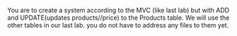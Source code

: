 You are to create a system according to the MVC (like last lab) but with ADD and UPDATE(updates products//price) to the Products table.  We will use the other tables in our last lab.  you do not have to address any files to them yet.
